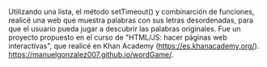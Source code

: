 Utilizando una lista, el método setTimeout() y combinarción de funciones, realicé una web que muestra palabras con sus letras desordenadas, para que el usuario pueda jugar a descubrir las palabras originales.
Fue un proyecto propuesto en el curso de "HTML/JS: hacer páginas web interactivas", que realicé en Khan Academy (https://es.khanacademy.org/).
https://manuelgonzalez007.github.io/wordGame/.

